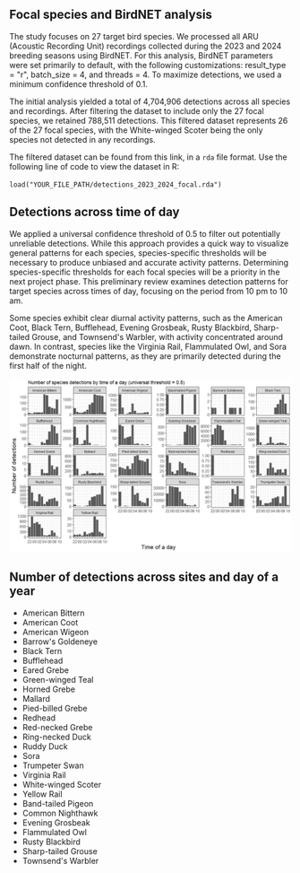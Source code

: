 ## Focal species and BirdNET analysis

The study focuses on 27 target bird species. We processed all ARU (Acoustic Recording Unit) recordings collected during the 2023 and 2024 breeding seasons using BirdNET. For this analysis, BirdNET parameters were set primarily to default, with the following customizations: result_type = "r", batch_size = 4, and threads = 4. To maximize detections, we used a minimum confidence threshold of 0.1.

The initial analysis yielded a total of 4,704,906 detections across all species and recordings. After filtering the dataset to include only the 27 focal species, we retained 788,511 detections. This filtered dataset represents 26 of the 27 focal species, with the White-winged Scoter being the only species not detected in any recordings.

The filtered dataset can be found from this link, in a `rda` file format. Use the following line of code to view the dataset in R: 

`load("YOUR_FILE_PATH/detections_2023_2024_focal.rda")`

## Detections across time of day

We applied a universal confidence threshold of 0.5 to filter out potentially unreliable detections. While this approach provides a quick way to visualize general patterns for each species, species-specific thresholds will be necessary to produce unbiased and accurate activity patterns. Determining species-specific thresholds for each focal species will be a priority in the next project phase. This preliminary review examines detection patterns for target species across times of day, focusing on the period from 10 pm to 10 am.

Some species exhibit clear diurnal activity patterns, such as the American Coot, Black Tern, Bufflehead, Evening Grosbeak, Rusty Blackbird, Sharp-tailed Grouse, and Townsend's Warbler, with activity concentrated around dawn. In contrast, species like the Virginia Rail, Flammulated Owl, and Sora demonstrate nocturnal patterns, as they are primarily detected during the first half of the night.

![](/docs/figures/detections_time_of_day_0.5.png)

## Number of detections across sites and day of a year




- American Bittern
- American Coot
- American Wigeon
- Barrow's Goldeneye
- Black Tern
- Bufflehead
- Eared Grebe
- Green-winged Teal
- Horned Grebe
- Mallard
- Pied-billed Grebe
- Redhead
- Red-necked Grebe
- Ring-necked Duck
- Ruddy Duck
- Sora
- Trumpeter Swan
- Virginia Rail
- White-winged Scoter
- Yellow Rail
- Band-tailed Pigeon
- Common Nighthawk
- Evening Grosbeak
- Flammulated Owl
- Rusty Blackbird
- Sharp-tailed Grouse
- Townsend's Warbler